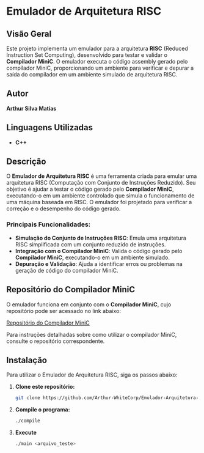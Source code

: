 # Emulador de Arquitetura RISC

## Visão Geral

Este projeto implementa um emulador para a arquitetura **RISC** (Reduced Instruction Set Computing), desenvolvido para testar e validar o **Compilador MiniC**. O emulador executa o código assembly gerado pelo compilador MiniC, proporcionando um ambiente para verificar e depurar a saída do compilador em um ambiente simulado de arquitetura RISC.

## Autor

**Arthur Silva Matias**

## Linguagens Utilizadas

- **C++**

## Descrição

O **Emulador de Arquitetura RISC** é uma ferramenta criada para emular uma arquitetura RISC (Computação com Conjunto de Instruções Reduzido). Seu objetivo é ajudar a testar o código gerado pelo **Compilador MiniC**, executando-o em um ambiente controlado que simula o funcionamento de uma máquina baseada em RISC. O emulador foi projetado para verificar a correção e o desempenho do código gerado.

### Principais Funcionalidades:
- **Simulação do Conjunto de Instruções RISC**: Emula uma arquitetura RISC simplificada com um conjunto reduzido de instruções.
- **Integração com o Compilador MiniC**: Valida o código gerado pelo **Compilador MiniC**, executando-o em um ambiente simulado.
- **Depuração e Validação**: Ajuda a identificar erros ou problemas na geração de código do compilador MiniC.

## Repositório do Compilador MiniC

O emulador funciona em conjunto com o **Compilador MiniC**, cujo repositório pode ser acessado no link abaixo:

[Repositório do Compilador MiniC](https://github.com/Arthur-WhiteCorp/Compilador-MiniC)

Para instruções detalhadas sobre como utilizar o compilador MiniC, consulte o repositório correspondente.

## Instalação

Para utilizar o Emulador de Arquitetura RISC, siga os passos abaixo:

1. **Clone este repositório:**
   ```bash
   git clone https://github.com/Arthur-WhiteCorp/Emulador-Arquitetura-RISC.git
2. **Compile o programa:**
   ```bash
   ./compile
2. **Execute**
    ```bash
   ./main <arquivo_teste>